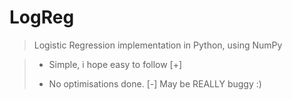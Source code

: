 # LogReg

> Logistic Regression implementation in Python, using NumPy

>+ Simple, i hope easy to follow [+]
>- No optimisations done. [-]
> May be REALLY buggy :) 
